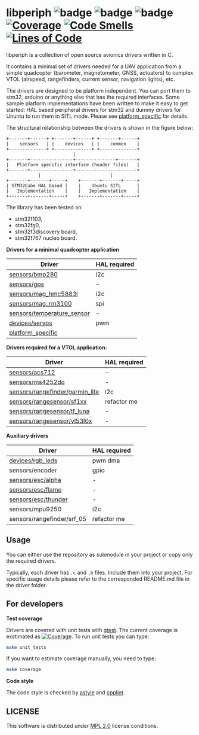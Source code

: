 # libperiph ![badge](https://github.com/PonomarevDA/libperiph/actions/workflows/arm_build.yml/badge.svg) ![badge](https://github.com/PonomarevDA/libperiph/actions/workflows/code_style.yml/badge.svg) ![badge](https://github.com/PonomarevDA/libperiph/actions/workflows/unit_tests.yml/badge.svg) [![Coverage](https://sonarcloud.io/api/project_badges/measure?project=ZilantRobotics_libperiph&metric=coverage)](https://sonarcloud.io/summary/new_code?id=ZilantRobotics_libperiph) [![Code Smells](https://sonarcloud.io/api/project_badges/measure?project=ZilantRobotics_libperiph&metric=code_smells)](https://sonarcloud.io/summary/new_code?id=ZilantRobotics_libperiph) [![Lines of Code](https://sonarcloud.io/api/project_badges/measure?project=ZilantRobotics_libperiph&metric=ncloc)](https://sonarcloud.io/summary/new_code?id=ZilantRobotics_libperiph)

libperiph is a collection of open source avionics drivers written in C.

It contains a minimal set of drivers needed for a UAV application from a simple quadcopter (barometer, magnetometer, GNSS, actuators) to complex VTOL (airspeed, rangefinders, current sensor, navigation lights), etc.

The drivers are designed to be platform independent. You can port them to stm32, arduino or anything else that has the required interfaces. Some sample platform implementations have been written to make it easy to get started: HAL based peripheral drivers for stm32 and dummy drivers for Ununtu to run them in SITL mode. Please see [platform_specific](platform_specific) for details.

The structural relationship between the drivers is shown in the figure below:

```
+-------+------+ +-------+------+ +-------+------+
|    sensors   | |    devices   | |    common    |
+--------------+ +--------------+ +--------------+
                         |
+-------+----------------+---------------+-------+
|   Platform specific interface (header files)   |
+-------+----------------+-----------------------+
            |                          |
+-------+-------+-----+    +-------+-------+-----+
| STM32Cube HAL based |    |    Ubuntu SITL      |
|   Implementation    |    |   Implementation    |
+-------+-------+-----+    +-------+-------+-----+
```

The library has been tested on:
- stm32f103,
- stm32fg0,
- stm32f3discovery board,
- stm32f767 nucleo board.


**Drivers for a minimal quadcopter application**

| Driver                                                    | HAL required |
| --------------------------------------------------------- | ------------ |
| [sensors/bmp280](sensors/barometer)                       | i2c          |
| [sensors/gps](sensors/gps)                                | -            |
| [sensors/mag_hmc5883l](sensors/magnetometer)              | i2c          |
| [sensors/mag_rm3100](sensors/magnetometer)                | spi          |
| [sensors/temperature_sensor](sensors/temperature_sensor)  | -            |
| [devices/servos](devices/servos)                          | pwm          |
| [platform_specific](platform_specific)                    |

**Drivers required for a VTOL application:**

| Driver                                                                | HAL required |
| --------------------------------------------------------------------- | ------------ |
| [sensors/acs712](sensors/current_sensor)                              | -            |
| [sensors/ms4252do](sensors/differential_pressure)                     | -            |
| [sensors/rangefinder/garmin_lite](sensors/rangefinder/garmin_lite)    | i2c          |
| [sensors/rangesensor/sf1xx](sensors/rangefinder/sf1xx)                | refactor me  |
| [sensors/rangesensor/tf_luna](sensors/rangefinder/tf_luna)            | -            |
| [sensors/rangesensor/vl53l0x](sensors/rangefinder/vl53l0x)            | -            |

**Auxiliary drivers**

| Driver                                    | HAL required |
| ----------------------------------------- | ------------ |
| [devices/rgb_leds](devices/rgb_leds)      | pwm dma      |
| sensors/encoder                           | gpio         |
| [sensors/esc/alpha](sensors/esc)          | -            |
| [sensors/esc/flame](sensors/esc)          | -            |
| [sensors/esc/thunder](sensors/esc)        | -            |
| sensors/mpu9250                           | i2c          |
| sensors/rangefinder/srf_05                | refactor me  |

## Usage

You can either use the repository as submodule in your project or copy only the required drivers.

Typically, each driver has `.c` and `.h` files. Include them into your project. For specific usage
details please refer to the corresponded README.md file in the driver folder.

## For developers

**Test coverage**

Drivers are covered with unit tests with [gtest](https://github.com/google/googletest). The current coverage is exstimated as [![Coverage](https://sonarcloud.io/api/project_badges/measure?project=ZilantRobotics_libperiph&metric=coverage)](https://sonarcloud.io/summary/new_code?id=ZilantRobotics_libperiph). To run unit tests you can type:

```bash
make unit_tests
```

If you want to estimate coverage manually, you need to type:

```bash
make coverage
```

**Code style**

The code style is checked by [astyle](https://astyle.sourceforge.net/) and [cpplint](https://github.com/cpplint/cpplint).

## LICENSE

This software is distributed under [MPL 2.0](license) license conditions.
